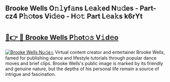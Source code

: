 ## Brooke Wells O𝚗𝚕yf𝚊ns L𝚎a𝚔ed N𝚞𝚍es - Part-cz4 P𝚑𝚘tos Vi𝚍𝚎o - H𝚘𝚝 Part L𝚎a𝚔s k6rYt

# <h2><a href="http://kfcirrp.oniu.top/?m=Brooke+Wells">🔗👉 🔴 Brooke Wells P𝚑ot𝚘𝚜 V𝚒d𝚎o</a></h2>

[![Brooke Wells Nu𝚍e𝚜](https://i.imgur.com/0qMVB7G.gif)](http://kfcirrp.oniu.top/?m=Brooke+Wells)
Virtual content creator and entertainer Brooke Wells, famed for publishing dance and lifestyle tutorials through popular dance moves and brief clips. Brooke Wells's public image is marked by its friendly and genuine nature, but the depths of his personal life remain a source of intrigue and fascination.  
